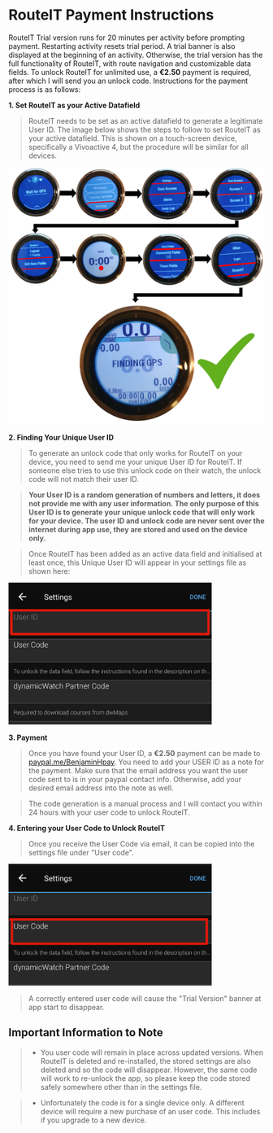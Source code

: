 # **RouteIT Payment Instructions**

RouteIT Trial version runs for 20 minutes per activity before prompting payment. Restarting activity resets trial period. A trial banner is also displayed at the beginning of an activity. Otherwise, the trial version has the full functionality of RouteIT, with route navigation and customizable data fields.
To unlock RouteIT for unlimited use, a **€2.50** payment is required, after which I will send you an unlock code. Instructions for the payment process is as follows:

**1. Set RouteIT as your Active Datafield**
> RouteIT needs to be set as an active datafield to generate a legitimate User ID. The image below shows the steps to follow to set RouteIT as your active datafield. This is shown on a touch-screen device, specifically a Vivoactive 4, but the procedure will be similar for all devices.

<img src="https://github.com/BenjaminCIQ/RouteIT/blob/main/DatafieldSet.png" alt="" width="1000">

**2. Finding Your Unique User ID**
> To generate an unlock code that only works for RouteIT on your device, you need to send me your unique User ID for RouteIT. If someone else tries to use this unlock code on their watch, the unlock code will not match their user ID.

> **Your User ID is a random generation of numbers and letters, it does not provide me with any user information. The only purpose of this User ID is to generate your unique unlock code that will only work for your device. The user ID and unlock code are never sent over the internet during app use, they are stored and used on the device only.**

> Once RouteIT has been added as an active data field and initialised at least once, this Unique User ID will appear in your settings file as shown here:

<img src="https://github.com/BenjaminCIQ/RouteIT/blob/main/USERID.jpg" alt="" width="400">

**3. Payment**
> Once you have found your User ID, a **€2.50** payment can be made to [paypal.me/BenjaminHpay](https://www.paypal.com/paypalme/BenjaminHpay/2.50eur). You need to add your USER ID as a note for the payment. Make sure that the email address you want the user code sent to is in your paypal contact info. Otherwise, add your desired email address into the note as well.

> The code generation is a manual process and I will contact you within 24 hours with your user code to unlock RouteIT.

**4. Entering your User Code to Unlock RouteIT**

> Once you receive the User Code via email, it can be copied into the settings file under "User code".

<img src="https://github.com/BenjaminCIQ/RouteIT/blob/main/USERCODE.jpg" alt="" width="400">

> A correctly entered user code will cause the "Trial Version" banner at app start to disappear. 

## **Important Information to Note**
> * You user code will remain in place across updated versions. When RouteIT is deleted and re-installed, the stored settings are also deleted and so the code will disappear. However, the same code will work to re-unlock the app, so please keep the code stored safely somewhere other than in the settings file.

> * Unfortunately the code is for a single device only. A different device will require a new purchase of an user code. This includes if you upgrade to a new device.


